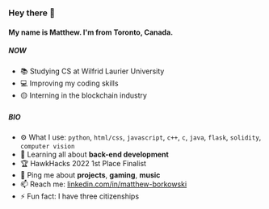 ### Hey there 👋

#### My name is Matthew. I'm from Toronto, Canada.

##### NOW

-   📚 Studying CS at Wilfrid Laurier University
-   💻 Improving my coding skills
-   🟡 Interning in the blockchain industry

##### BIO

-   ⚙️ What I use: `python`, `html/css`, `javascript`, `c++`, `c`, `java`, `flask`, `solidity`, `computer vision`
-   🌱 Learning all about **back-end development**
-   🏆 HawkHacks 2022 1st Place Finalist
-   💬 Ping me about **projects**, **gaming**, **music**
-   📫 Reach me: [linkedin.com/in/matthew-borkowski](https://www.linkedin.com/in/matthew-borkowski-b8b8bb178/)
-   ⚡️ Fun fact: I have three citizenships
